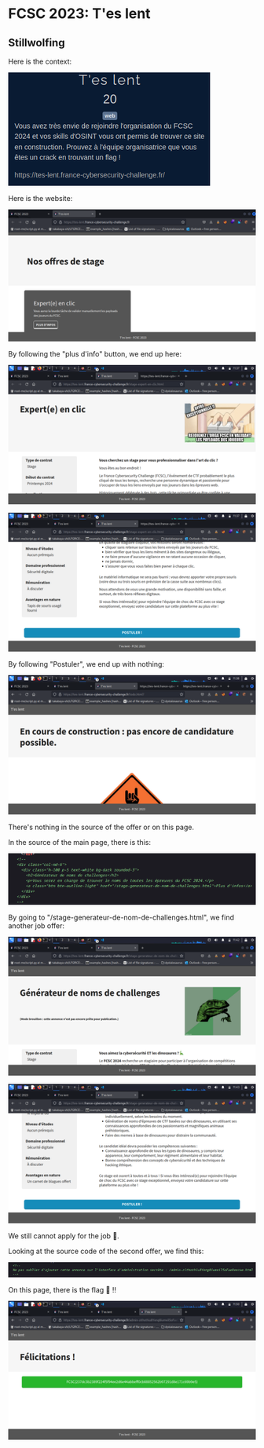 
# FCSC 2023: T'es lent
## Stillwolfing

Here is the context:

![context](/assets/img/CTFs/FCSC2023/Intro/tes_lent/context.png)

Here is the website:

![site](/assets/img/CTFs/FCSC2023/Intro/tes_lent/site.png)

By following the "plus d'info" button, we end up here:

![first_page-1](/assets/img/CTFs/FCSC2023/Intro/tes_lent/first_page-1.png)

![first_page-2](/assets/img/CTFs/FCSC2023/Intro/tes_lent/first_page-2.png)

By following "Postuler", we end up with nothing:

![nop](/assets/img/CTFs/FCSC2023/Intro/tes_lent/nop.png)

There's nothing in the source of the offer or on this page.

In the source of the main page, there is this:

![home_src](/assets/img/CTFs/FCSC2023/Intro/tes_lent/home_src.png)

By going to "/stage-generateur-de-nom-de-challenges.html", we find another job offer:

![second_page-1](/assets/img/CTFs/FCSC2023/Intro/tes_lent/second_page-1.png)

![second_page-2](/assets/img/CTFs/FCSC2023/Intro/tes_lent/second_page-2.png)

We still cannot apply for the job :smiling_face_with_tear:.

Looking at the source code of the second offer, we find this:

![second_page_src](/assets/img/CTFs/FCSC2023/Intro/tes_lent/second_page_src.png)

On this page, there is the flag :partying_face: !!

![flag](/assets/img/CTFs/FCSC2023/Intro/tes_lent/flag.png)


